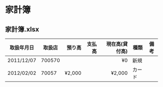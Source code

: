家計簿
======

家計簿.xlsx
-----------

| 取扱年月日 | 取扱店 | 預り高 | 支払高 | 現在高(貸付高) | 種類   | 備考 |
| ---------- | ------ | -----: | -----: | -------------: | ------ | ---- |
| 2011/12/07 | 700570 |        |        |             ¥0 | 新規   |      |
| 2012/02/02 | 70057  | ¥2,000 |        |         ¥2,000 | カード |      |
